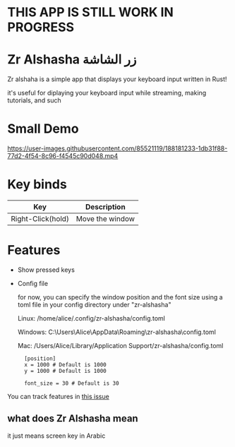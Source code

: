 # THIS APP IS STILL WORK IN PROGRESS

# Zr Alshasha زر الشاشة

Zr alshaha is a simple app that displays your keyboard input written in Rust!

it's useful for diplaying your keyboard input while streaming, making tutorials, and such

# Small Demo

https://user-images.githubusercontent.com/85521119/188181233-1db31f88-77d2-4f54-8c96-f4545c90d048.mp4

# Key binds

| Key               | Description     |
| ----------------- | --------------- |
| Right-Click(hold) | Move the window |

# Features

- Show pressed keys 

- Config file

    for now, you can specify the window position and the font size using a toml file in your config directory under "zr-alshasha"

    Linux:   /home/alice/.config/zr-alshasha/config.toml
    
    Windows: C:\Users\Alice\AppData\Roaming\zr-alshasha\config.toml
    
    Mac:     /Users/Alice/Library/Application Support/zr-alshasha/config.toml

    ```
      [position]
      x = 1000 # Default is 1000
      y = 1000 # Default is 1000

      font_size = 30 # Default is 30
    ```


You can track features in [this issue](https://github.com/BKSalman/zr-alshasha/issues/4)

## what does Zr Alshasha mean

it just means screen key in Arabic
